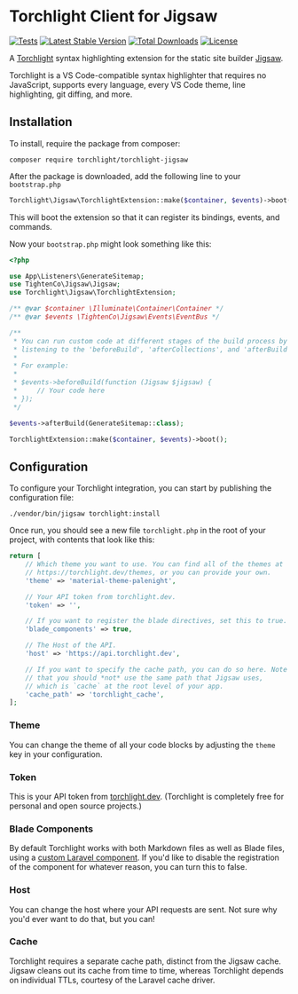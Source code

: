 # Torchlight Client for Jigsaw

[![Tests](https://github.com/torchlight-api/torchlight-jigsaw/actions/workflows/tests.yml/badge.svg)](https://github.com/torchlight-api/torchlight-jigsaw/actions/workflows/tests.yml) [![Latest Stable Version](https://poser.pugx.org/torchlight/torchlight-jigsaw/v)](//packagist.org/packages/torchlight/torchlight-jigsaw) [![Total Downloads](https://poser.pugx.org/torchlight/torchlight-jigsaw/downloads)](//packagist.org/packages/torchlight/torchlight-jigsaw)  [![License](https://poser.pugx.org/torchlight/torchlight-jigsaw/license)](//packagist.org/packages/torchlight/torchlight-jigsaw)

A [Torchlight](https://torchlight.dev) syntax highlighting extension for the static site builder [Jigsaw](https://jigsaw.tighten.co/).

Torchlight is a VS Code-compatible syntax highlighter that requires no JavaScript, supports every language, every VS Code theme, line highlighting, git diffing, and more.

## Installation

To install, require the package from composer:

```
composer require torchlight/torchlight-jigsaw
```

After the package is downloaded, add the following line to your `bootstrap.php`

```php
Torchlight\Jigsaw\TorchlightExtension::make($container, $events)->boot();
```

This will boot the extension so that it can register its bindings, events, and commands.

Now your `bootstrap.php` might look something like this:

```php
<?php

use App\Listeners\GenerateSitemap;
use TightenCo\Jigsaw\Jigsaw;
use Torchlight\Jigsaw\TorchlightExtension;

/** @var $container \Illuminate\Container\Container */
/** @var $events \TightenCo\Jigsaw\Events\EventBus */

/**
 * You can run custom code at different stages of the build process by
 * listening to the 'beforeBuild', 'afterCollections', and 'afterBuild' events.
 *
 * For example:
 *
 * $events->beforeBuild(function (Jigsaw $jigsaw) {
 *     // Your code here
 * });
 */

$events->afterBuild(GenerateSitemap::class);

TorchlightExtension::make($container, $events)->boot();
```

## Configuration

To configure your Torchlight integration, you can start by publishing the configuration file:

```
./vendor/bin/jigsaw torchlight:install
```

Once run, you should see a new file `torchlight.php` in the root of your project, with contents that look like this:

```php
return [
    // Which theme you want to use. You can find all of the themes at
    // https://torchlight.dev/themes, or you can provide your own.
    'theme' => 'material-theme-palenight',

    // Your API token from torchlight.dev.
    'token' => '',

    // If you want to register the blade directives, set this to true.
    'blade_components' => true,

    // The Host of the API.
    'host' => 'https://api.torchlight.dev',

    // If you want to specify the cache path, you can do so here. Note
    // that you should *not* use the same path that Jigsaw uses,
    // which is `cache` at the root level of your app.
    'cache_path' => 'torchlight_cache',
];
```

### Theme

You can change the theme of all your code blocks by adjusting the `theme` key in your configuration.

### Token

This is your API token from [torchlight.dev](https://torchlight.dev). (Torchlight is completely free for personal and open source projects.)

### Blade Components

By default Torchlight works with both Markdown files as well as Blade files, using a [custom Laravel component](https://laravel.com/docs/master/blade#components). If you'd like to disable the registration of the component for whatever reason, you can turn this to false.

### Host

You can change the host where your API requests are sent. Not sure why you'd ever want to do that, but you can!

### Cache

Torchlight requires a separate cache path, distinct from the Jigsaw cache. Jigsaw cleans out its cache from time to time, whereas Torchlight depends on individual TTLs, courtesy of the Laravel cache driver. 

